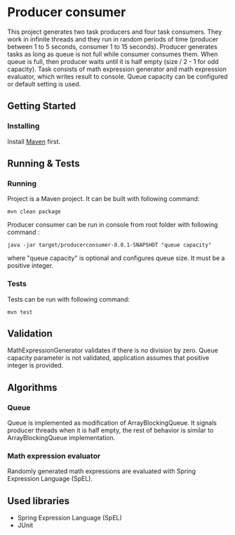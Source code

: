 # Producer consumer

This project generates two task producers and four task consumers. They work in infinite threads and they run in random periods of time (producer between 1 to 5 seconds, consumer 1 to 15 seconds). Producer generates tasks as long as queue is not full while consumer consumes them. When queue is full, then producer waits until it is half empty (size / 2 - 1 for odd capacity). Task consists of math expression generator and math expression evaluator, which writes result to console. Queue capacity can be configured or default setting is used.

## Getting Started


### Installing

Install [Maven](https://maven.apache.org/) first.


## Running & Tests

### Running

Project is a Maven project. It can be built with following command:

```
mvn clean package
```

Producer consumer can be run in console from root folder with following command :

```
java -jar target/producerconsumer-0.0.1-SNAPSHOT "queue capacity"
```

where "queue capacity" is optional and configures queue size. It must be a positive integer.

### Tests

Tests can be run with following command:

```
mvn test
```

## Validation

MathExpressionGenerator validates if there is no division by zero. Queue capacity parameter is not validated, application assumes that positive integer is provided.

## Algorithms

### Queue

Queue is implemented as modification of ArrayBlockingQueue. It signals producer threads when it is half empty, the rest of behavior is similar to ArrayBlockingQueue implementation.

### Math expression evaluator

Randomly generated math expressions are evaluated with Spring Expression Language (SpEL).


## Used libraries

* Spring Expression Language (SpEL)
* JUnit